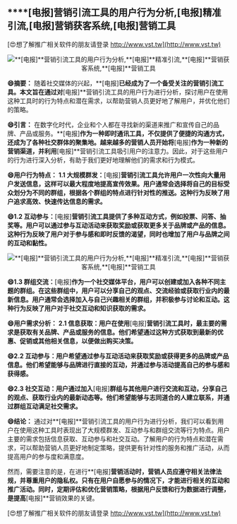 ## ****[电报]**营销引流工具的用户行为分析,**[电报]**精准引流,**[电报]**营销获客系统,**[电报]**营销工具**

[😍想了解推广相关软件的朋友请登录 http://www.vst.tw](http://www.vst.tw)

 <center><img src="https://vst.tw/MP4/tuiguang/png/6.png" alt="**[电报]**营销引流工具的用户行为分析,**[电报]**精准引流,**[电报]**营销获客系统,**[电报]**营销工具"></center>

**😄摘要：**
随着社交媒体的兴起，**[电报]**已经成为了一个备受关注的营销引流工具。本文旨在通过对**[电报]**营销引流工具的用户行为进行分析，探讨用户在使用这种工具时的行为特点和潜在需求，以帮助营销人员更好地了解用户，并优化他们的策略。

**😄引言：**
在数字化时代，企业和个人都在寻找新的渠道来推广和宣传自己的品牌、产品或服务。**[电报]**作为一种即时通讯工具，不仅提供了便捷的沟通方式，还成为了各种社交群体的聚集地。越来越多的营销人员开始将**[电报]**作为一种新的营销渠道，并利用**[电报]**营销引流工具吸引用户的注意力。因此，对于这些用户的行为进行深入分析，有助于我们更好地理解他们的需求和行为模式。

**😄用户行为特点： 1.1 大规模群发：**[电报]**营销引流工具允许用户一次性向大量用户发送信息，这样可以最大程度地提高宣传效果。用户通常会选择将自己的目标受众划分为不同的群组，根据各个群组的特点进行针对性的推送。这种行为反映了用户追求高效、快速传达信息的需求。**

**😄1.2 互动参与：**[电报]**营销引流工具提供了多种互动方式，例如投票、问答、抽奖等。用户可以通过参与互动活动来获取奖励或获取更多关于品牌或产品的信息。这种行为反映了用户对于参与感和即时反馈的渴望，同时也增加了用户与品牌之间的互动和黏性。**

 <center><img src="https://vst.tw/MP4/tuiguang/png/6.png" alt="**[电报]**营销引流工具的用户行为分析,**[电报]**精准引流,**[电报]**营销获客系统,**[电报]**营销工具"></center>

**😄1.3 群组交流：**[电报]**作为一个社交媒体平台，用户可以创建或加入各种不同主题的群组。在这些群组中，用户可以分享自己的观点、交流经验或获取行业内的最新信息。用户通常会选择加入与自己兴趣相关的群组，并积极参与讨论和互动。这种行为反映了用户对于社交互动和知识获取的需求。**

**😄用户需求分析： 2.1 信息获取：用户在使用**[电报]**营销引流工具时，最主要的需求是获取有关品牌、产品或服务的信息。他们希望通过这种方式获取到最新的优惠、促销或其他相关信息，以便做出购买决策。**

**😄2.2 互动参与：用户希望通过参与互动活动来获取奖励或获得更多的品牌或产品信息。他们希望能够与品牌进行直接的互动，并通过参与活动提高自己的参与感和获得感。**

**😄2.3 社交互动：用户通过加入**[电报]**群组与其他用户进行交流和互动，分享自己的观点、获取行业内的最新动态等。他们希望能够与志同道合的人建立联系，并通过群组互动满足社交需求。**

**😄结论：**
通过对**[电报]**营销引流工具的用户行为进行分析，我们可以看到用户在使用这种工具时表现出了大规模群发、互动参与和群组交流等行为特点。用户主要的需求包括信息获取、互动参与和社交互动。了解用户的行为特点和潜在需求，可以帮助营销人员更好地制定策略，提供更有针对性的服务和推广活动，从而提高用户的参与度和满意度。

然而，需要注意的是，在进行**[电报]**营销活动时，营销人员应遵守相关法律法规，并尊重用户的隐私权。只有在用户自愿参与的情况下，才能进行相关的互动和推广活动。同时，定期评估和优化营销策略，根据用户反馈和行为数据进行调整，是提高**[电报]**营销效果的关键。

[😍想了解推广相关软件的朋友请登录 http://www.vst.tw](http://www.vst.tw)



